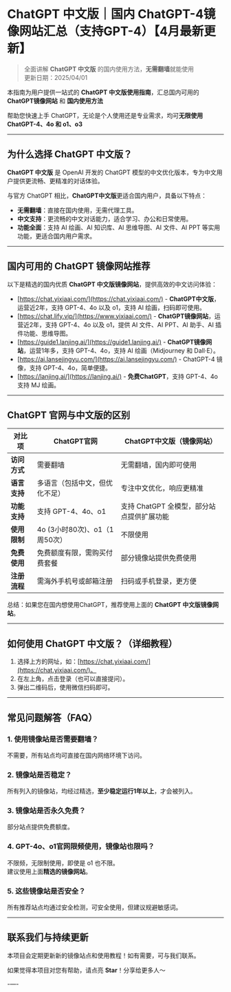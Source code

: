 # ChatGPT 中文版｜国内 ChatGPT-4镜像网站汇总（支持GPT-4）【4月最新更新】  

> 全面讲解 **ChatGPT 中文版** 的国内使用方法，**无需翻墙**就能使用  
> 更新日期：2025/04/01    

本指南为用户提供一站式的 **ChatGPT 中文版使用指南**，汇总国内可用的 **ChatGPT镜像网站** 和 **国内使用方法**

帮助您快速上手 ChatGPT，无论是个人使用还是专业需求，均可**无限使用 ChatGPT-4、4o 和 o1、o3**

---

## 为什么选择 ChatGPT 中文版？

**ChatGPT 中文版** 是 OpenAI 开发的 ChatGPT 模型的中文优化版本，专为中文用户提供更流畅、更精准的对话体验。

与官方 ChatGPT 相比，**ChatGPT中文版**更适合国内用户，具备以下特点：

- **无需翻墙**：直接在国内使用，无需代理工具。
- **中文支持**：更流畅的中文对话能力，适合学习、办公和日常使用。
- **功能全面**：支持 AI 绘画、AI 知识库、AI 思维导图、AI 文件、AI PPT 等实用功能，更适合国内用户需求。

---

## 国内可用的 ChatGPT 镜像网站推荐

以下是精选的国内优质 **ChatGPT 中文版镜像网站**，提供高效的中文访问体验：
- [https://chat.yixiaai.com/](https://chat.yixiaai.com/) - **ChatGPT中文版**，运营近2年，支持 GPT-4、4o 以及 o1，支持 AI 绘画，扫码即可使用。
- [https://chat.lify.vip/](https://www.yixiaai.com/) - **ChatGPT镜像网站**，运营近2年，支持 GPT-4、4o 以及 o1，提供 AI 文件、AI PPT、AI 助手、AI 插件功能、思维导图。
- [https://guide1.lanjing.ai/](https://guide1.lanjing.ai/) - **ChatGPT镜像网站**，运营1年多，支持 GPT-4、4o，支持 AI 绘画（Midjourney 和 Dall·E）。
- [https://ai.lansejingyu.com/](https://ai.lansejingyu.com/) - ChatGPT-4 镜像，支持 GPT-4、4o，简单便捷。
- [https://lanjing.ai/](https://lanjing.ai/) - **免费ChatGPT**，支持 GPT-4、4o 支持 MJ 绘画。

---

## ChatGPT 官网与中文版的区别

| 对比项 | ChatGPT官网 | ChatGPT中文版（镜像网站）|
|-------- |-------- |-------- |
| **访问方式** | 需要翻墙 | 无需翻墙，国内即可使用 |
| **语言支持** | 多语言（包括中文，但优化不足） | 专注中文优化，响应更精准 |
| **功能支持** | 支持 GPT-4、4o、o1 | 支持 ChatGPT 全模型，部分站点提供扩展功能 |
| **使用限制** | 4o (3小时80次)、o1（1周50次） | 不限使用 |
| **免费使用** | 免费额度有限，需购买付费套餐 | 部分镜像站提供免费使用 |
| **注册流程** | 需海外手机号或邮箱注册 | 扫码或手机登录，更方便 |

总结：如果您在国内想使用ChatGPT，推荐使用上面的 **ChatGPT 中文版镜像网站**。

---

## 如何使用 ChatGPT 中文版？（详细教程）

1. 选择上方的网址，如：[https://chat.yixiaai.com/](https://chat.yixiaai.com/)。
2. 在左上角，点击登录（也可以直接提问）。
3. 弹出二维码后，使用微信扫码即可。

---

## 常见问题解答（FAQ）
### 1. 使用镜像站是否需要翻墙？
不需要，所有站点均可直接在国内网络环境下访问。

### 2. 镜像站是否稳定？
所有列入的镜像站，均经过精选，**至少稳定运行1年以上**，才会被列入。

### 3. 镜像站是否永久免费？
部分站点提供免费额度。

### 4. GPT-4o、o1官网限频使用，镜像站也限吗？
不限频，无限制使用，即使是 o1 也不限。  
建议使用上面**精选的镜像网站**。

### 5. 这些镜像站是否安全？
所有推荐站点均通过安全检测，可安全使用，但建议规避敏感词。

---

## 联系我们与持续更新

本项目会定期更新新的镜像站点和使用教程！如有需要，可与我们联系。

如果觉得本项目对您有帮助，请点亮 **Star**！分享给更多人～

-—-
